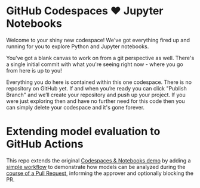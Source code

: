# GitHub Codespaces ♥️ Jupyter Notebooks

Welcome to your shiny new codespace! We've got everything fired up and running for you to explore Python and Jupyter notebooks.

You've got a blank canvas to work on from a git perspective as well. There's a single initial commit with what you're seeing right now - where you go from here is up to you!

Everything you do here is contained within this one codespace. There is no repository on GitHub yet. If and when you’re ready you can click "Publish Branch" and we’ll create your repository and push up your project. If you were just exploring then and have no further need for this code then you can simply delete your codespace and it's gone forever.

# Extending model evaluation to GitHub Actions

This repo extends the original [Codespaces & Notebooks demo](https://github.com/peckjon/codespaces-jupyter) by adding a [simple workflow](https://github.com/peckjon/codespaces-jupyter/blob/main/.github/workflows/evaluate_model.yml) to demonstrate how models can be analyzed during the [course of a Pull Request](https://github.com/peckjon/codespaces-jupyter/pull/7#issuecomment-1431828118), informing the approver and optionally blocking the PR.
